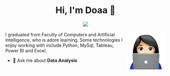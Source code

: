 
<h1 align="center">Hi, I'm Doaa 👋</h1>
<p align="center">
    <a href="https://www.linkedin.com/in/doaa-khaled-8470351bb/"><img src="https://img.shields.io/badge/linkedin-%230177B5?style=flat&logo=linkedin&logoColor=white"/></a>
  </p>
  
  <img src="https://github.com/doaakhaled-2002/logo/blob/main/images.jfif" align="right" width="25%"/>

I graduated from Faculty of Computers and Artificial Intelligence, who is adore learning. Some technologies I enjoy working with include Python, MySql, Tableau, Power BI and Excel.

- 💬 Ask me about **Data Analysis**
